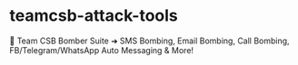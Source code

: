 # teamcsb-attack-tools
🚀 Team CSB Bomber Suite ➜ SMS Bombing, Email Bombing, Call Bombing, FB/Telegram/WhatsApp Auto Messaging &amp; More!
